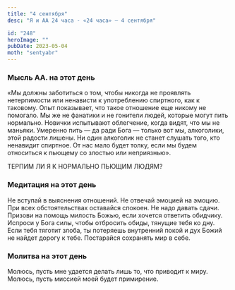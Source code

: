 ```yaml
---
title: "4 сентября"
desc: "Я и АА 24 часа - «24 часа» — 4 сентября"

id: "248"
heroImage: ""
pubDate: 2023-05-04
moth: "sentyabr"
---
```


### Мысль АА. на этот день

«Мы должны заботиться о том, чтобы никогда не проявлять нетерпимости или
ненависти к употреблению спиртного, как к таковому. Опыт показывает, что такое
отношение еще никому не помогало. Мы же не фанатики и не гонители людей,
которые могут пить нормально. Новички испытывают облегчение, когда видят, что
мы не маньяки. Умеренно пить — да ради Бога — только вот мы, алкоголики, этой
радости лишены. Ни один алкоголик не станет слушать того, кто ненавидит
спиртное. От нас мало будет толку, если мы будем относиться к пьющему со
злостью или неприязнью».

ТЕРПИМ ЛИ Я К НОРМАЛЬНО ПЬЮЩИМ ЛЮДЯМ?

### Медитация на этот день

Не вступай в выяснения отношений. Не отвечай эмоцией на эмоцию. При всех
обстоятельствах оставайся спокоен. Не надо давать сдачи. Призови на помощь
милость Божью, если хочется ответить обидчику. Испроси у Бога силы, чтобы
отбросить обиды, тянущие тебя ко дну. Если тебя тяготит злоба, ты потеряешь
внутренний покой и дух Божий не найдет дорогу к тебе. Постарайся сохранять мир
в себе.

### Молитва на этот день

Молюсь, пусть мне удается делать лишь то, что приводит к миру. Молюсь, пусть
миссией моей будет примирение.
